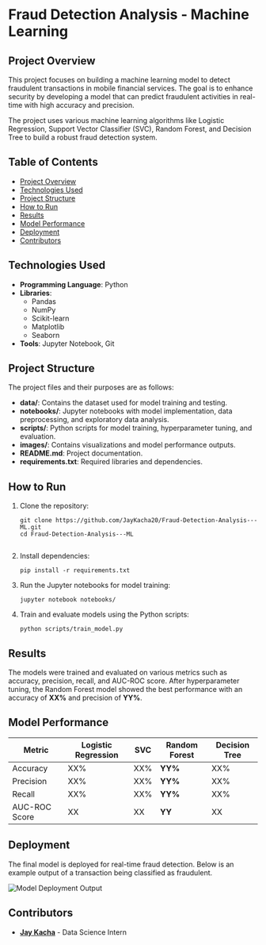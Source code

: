 <!DOCTYPE html>
<html lang="en">
<head>
    <meta charset="UTF-8">
    <meta name="viewport" content="width=device-width, initial-scale=1.0">
    <title>Fraud Detection Analysis - Machine Learning</title>
</head>
<body>

<h1>Fraud Detection Analysis - Machine Learning</h1>

<h2>Project Overview</h2>
<p>
    This project focuses on building a machine learning model to detect fraudulent transactions in mobile financial services.
    The goal is to enhance security by developing a model that can predict fraudulent activities in real-time with high accuracy and precision.
</p>
<p>
    The project uses various machine learning algorithms like Logistic Regression, Support Vector Classifier (SVC), Random Forest, and Decision Tree to build a robust fraud detection system.
</p>

<h2>Table of Contents</h2>
<ul>
    <li><a href="#project-overview">Project Overview</a></li>
    <li><a href="#technologies-used">Technologies Used</a></li>
    <li><a href="#project-structure">Project Structure</a></li>
    <li><a href="#how-to-run">How to Run</a></li>
    <li><a href="#results">Results</a></li>
    <li><a href="#model-performance">Model Performance</a></li>
    <li><a href="#deployment">Deployment</a></li>
    <li><a href="#contributors">Contributors</a></li>
</ul>

<h2 id="technologies-used">Technologies Used</h2>
<ul>
    <li><strong>Programming Language</strong>: Python</li>
    <li><strong>Libraries</strong>:
        <ul>
            <li>Pandas</li>
            <li>NumPy</li>
            <li>Scikit-learn</li>
            <li>Matplotlib</li>
            <li>Seaborn</li>
        </ul>
    </li>
    <li><strong>Tools</strong>: Jupyter Notebook, Git</li>
</ul>

<h2 id="project-structure">Project Structure</h2>
<p>The project files and their purposes are as follows:</p>
<ul>
    <li><strong>data/</strong>: Contains the dataset used for model training and testing.</li>
    <li><strong>notebooks/</strong>: Jupyter notebooks with model implementation, data preprocessing, and exploratory data analysis.</li>
    <li><strong>scripts/</strong>: Python scripts for model training, hyperparameter tuning, and evaluation.</li>
    <li><strong>images/</strong>: Contains visualizations and model performance outputs.</li>
    <li><strong>README.md</strong>: Project documentation.</li>
    <li><strong>requirements.txt</strong>: Required libraries and dependencies.</li>
</ul>

<h2 id="how-to-run">How to Run</h2>
<ol>
    <li>Clone the repository:
        <pre><code>git clone https://github.com/JayKacha20/Fraud-Detection-Analysis---ML.git
cd Fraud-Detection-Analysis---ML
        </code></pre>
    </li>
    <li>Install dependencies:
        <pre><code>pip install -r requirements.txt</code></pre>
    </li>
    <li>Run the Jupyter notebooks for model training:
        <pre><code>jupyter notebook notebooks/</code></pre>
    </li>
    <li>Train and evaluate models using the Python scripts:
        <pre><code>python scripts/train_model.py</code></pre>
    </li>
</ol>

<h2 id="results">Results</h2>
<p>
    The models were trained and evaluated on various metrics such as accuracy, precision, recall, and AUC-ROC score.
    After hyperparameter tuning, the Random Forest model showed the best performance with an accuracy of <strong>XX%</strong> and precision of <strong>YY%</strong>.
</p>

<h2 id="model-performance">Model Performance</h2>
<table>
    <thead>
        <tr>
            <th>Metric</th>
            <th>Logistic Regression</th>
            <th>SVC</th>
            <th>Random Forest</th>
            <th>Decision Tree</th>
        </tr>
    </thead>
    <tbody>
        <tr>
            <td>Accuracy</td>
            <td>XX%</td>
            <td>XX%</td>
            <td><strong>YY%</strong></td>
            <td>XX%</td>
        </tr>
        <tr>
            <td>Precision</td>
            <td>XX%</td>
            <td>XX%</td>
            <td><strong>YY%</strong></td>
            <td>XX%</td>
        </tr>
        <tr>
            <td>Recall</td>
            <td>XX%</td>
            <td>XX%</td>
            <td><strong>YY%</strong></td>
            <td>XX%</td>
        </tr>
        <tr>
            <td>AUC-ROC Score</td>
            <td>XX</td>
            <td>XX</td>
            <td><strong>YY</strong></td>
            <td>XX</td>
        </tr>
    </tbody>
</table>

<h2 id="deployment">Deployment</h2>
<p>The final model is deployed for real-time fraud detection. Below is an example output of a transaction being classified as fraudulent.</p>
<img src="images/deployment_output.png" alt="Model Deployment Output" />

<h2 id="contributors">Contributors</h2>
<ul>
    <li><strong><a href="https://github.com/JayKacha20">Jay Kacha</a></strong> - Data Science Intern</li>
</ul>

</body>
</html>
